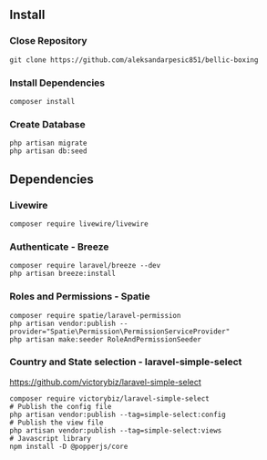 ## Install

### Close Repository

```
git clone https://github.com/aleksandarpesic851/bellic-boxing
```

### Install Dependencies

```
composer install
```

### Create Database

```
php artisan migrate
php artisan db:seed
```

## Dependencies

### Livewire

```
composer require livewire/livewire
```

### Authenticate - Breeze

```
composer require laravel/breeze --dev
php artisan breeze:install
```

### Roles and Permissions - Spatie

```
composer require spatie/laravel-permission
php artisan vendor:publish --provider="Spatie\Permission\PermissionServiceProvider"
php artisan make:seeder RoleAndPermissionSeeder
```

### Country and State selection - laravel-simple-select

https://github.com/victorybiz/laravel-simple-select

```
composer require victorybiz/laravel-simple-select
# Publish the config file
php artisan vendor:publish --tag=simple-select:config
# Publish the view file
php artisan vendor:publish --tag=simple-select:views
# Javascript library
npm install -D @popperjs/core
```
